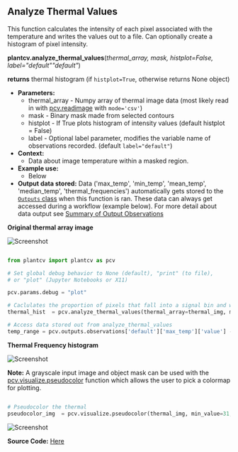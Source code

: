 ## Analyze Thermal Values 

This function calculates the intensity of each pixel associated with the temperature and writes 
the values out to a file. Can optionally create a histogram of pixel intensity.

**plantcv.analyze_thermal_values**(*thermal_array, mask, histplot=False, label="default""default"*)

**returns** thermal histogram (if `histplot=True`, otherwise returns None object)

- **Parameters:**
    - thermal_array - Numpy array of thermal image data (most likely read in with [pcv.readimage](read_image.md) with `mode='csv'`)
    - mask          - Binary mask made from selected contours
    - histplot      - If True plots histogram of intensity values (default histplot = False)
    - label - Optional label parameter, modifies the variable name of observations recorded. (default `label="default"`)
- **Context:**
    - Data about image temperature within a masked region. 
- **Example use:**
    - Below
- **Output data stored:** Data ('max_temp', 'min_temp', 'mean_temp', 'median_temp', 'thermal_frequencies') automatically gets stored to the 
    [`Outputs` class](outputs.md) when this function is ran. 
    These data can always get accessed during a workflow (example below). For more detail about data output see [Summary of Output Observations](output_measurements.md#summary-of-output-observations)

**Original thermal array image**

![Screenshot](img/documentation_images/analyze_thermal_values/scaled_thermal_img.jpg)

```python

from plantcv import plantcv as pcv

# Set global debug behavior to None (default), "print" (to file), 
# or "plot" (Jupyter Notebooks or X11)

pcv.params.debug = "plot"

# Caclulates the proportion of pixels that fall into a signal bin and writes the values to a file. Also provides a histogram of this data
thermal_hist  = pcv.analyze_thermal_values(thermal_array=thermal_img, maks=mask, histplot=True, label="default")

# Access data stored out from analyze_thermal_values
temp_range = pcv.outputs.observations['default']['max_temp']['value'] - pcv.outputs.observations['default']['min_temp']['value']

```


**Thermal Frequency histogram**

![Screenshot](img/documentation_images/analyze_thermal_values/thermal_hist.jpg)

**Note:** A grayscale input image and object mask can be used with the [pcv.visualize.pseudocolor](visualize_pseudocolor.md) function
which allows the user to pick a colormap for plotting.

```python

# Pseudocolor the thermal 
pseudocolor_img  = pcv.visualize.pseudocolor(thermal_img, min_value=31, max_value=35, mask=mask)

```

![Screenshot](img/documentation_images/analyze_thermal_values/thermal_pseudocolored.jpg)

**Source Code:** [Here](https://github.com/danforthcenter/plantcv/blob/main/plantcv/plantcv/analyze_thermal_values.py)

